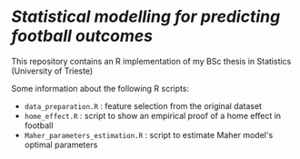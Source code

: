 # *Statistical modelling for predicting football outcomes*
This repository contains an R implementation of my BSc thesis in Statistics (University of Trieste)

Some information about the following R scripts:
- `data_preparation.R` : feature selection from the original dataset
- `home_effect.R` : script to show an empirical proof of a home effect in football
- `Maher_parameters_estimation.R` : script to estimate Maher model's optimal parameters
